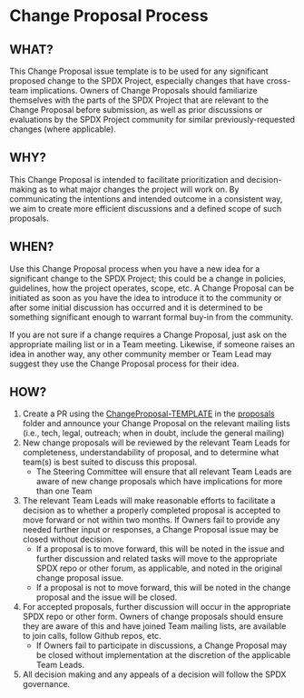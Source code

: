 # Change Proposal Process

## WHAT? 
This Change Proposal issue template is to be used for any significant proposed change to the SPDX Project, especially changes that have cross-team implications. Owners of Change Proposals should familiarize themselves with the parts of the SPDX Project that are relevant to the Change Proposal before submission, as well as prior discussions or evaluations by the SPDX Project community for similar previously-requested changes (where applicable).

## WHY? 
This Change Proposal is intended to facilitate prioritization and decision-making as to what major changes the project will work on. By communicating the intentions and intended outcome in a consistent way, we aim to create more efficient discussions and a defined scope of such proposals. 

## WHEN?
Use this Change Proposal process when you have a new idea for a significant change to the SPDX Project; this could be a change in policies, guidelines, how the project operates, scope, etc. A Change Proposal can be initiated as soon as you have the idea to introduce it to the community or after some initial discussion has occurred and it is determined to be something significant enough to warrant formal buy-in from the community.

If you are not sure if a change requires a Change Proposal, just ask on the appropriate mailing list or in a Team meeting. Likewise, if someone raises an idea in another way, any other community member or Team Lead may suggest they use the Change Proposal process for their idea. 


## HOW?
1. Create a PR using the [ChangeProposal-TEMPLATE](https://github.com/spdx/change-proposal/blob/main/ChangeProposal-TEMPLATE.md) in the [proposals](https://github.com/spdx/change-proposal/tree/main/proposals) folder and announce your Change Proposal on the relevant mailing lists (i.e., tech, legal, outreach; when in doubt, include the general mailing)
2. New change proposals will be reviewed by the relevant Team Leads for completeness, understandability of proposal, and to determine what team(s) is best suited to discuss this proposal. 
     * The Steering Committee will ensure that all relevant Team Leads are aware of new change proposals which have implications for more than one Team 
3. The relevant Team Leads will make reasonable efforts to facilitate a decision as to whether a properly completed proposal is accepted to move forward or not within two months. If Owners fail to provide any needed further input or responses, a Change Proposal issue may be closed without decision. 
     * If a proposal is to move forward, this will be noted in the issue and further discussion and related tasks will move to the appropriate SPDX repo or other forum, as applicable, and noted in the original change proposal issue.
     * If a proposal is not to move forward, this will be noted in the change proposal and the issue will be closed.
4. For accepted proposals, further discussion will occur in the appropriate SPDX repo or other form. Owners of change proposals should ensure they are aware of this and have joined Team mailing lists, are available to join calls, follow Github repos, etc.
     * If Owners fail to participate in discussions, a Change Proposal may be closed without implementation at the discretion of the applicable Team Leads.
5. All decision making and any appeals of a decision will follow the SPDX governance. 
